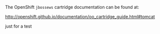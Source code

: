 The OpenShift `jbossews` cartridge documentation can be found at:

http://openshift.github.io/documentation/oo_cartridge_guide.html#tomcat

just for a test
